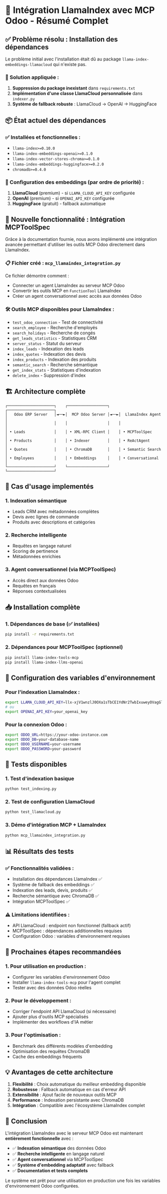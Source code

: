 # 🚀 Intégration LlamaIndex avec MCP Odoo - Résumé Complet

## ✅ Problème résolu : Installation des dépendances

Le problème initial avec l'installation était dû au package `llama-index-embeddings-llamacloud` qui n'existe pas. 

### 🔧 Solution appliquée :
1. **Suppression du package inexistant** dans `requirements.txt`
2. **Implémentation d'une classe LlamaCloud personnalisée** dans `indexer.py`
3. **Système de fallback robuste** : LlamaCloud → OpenAI → HuggingFace

## 📦 État actuel des dépendances

### ✅ Installées et fonctionnelles :
- `llama-index>=0.10.0`
- `llama-index-embeddings-openai>=0.1.0`
- `llama-index-vector-stores-chroma>=0.1.0`
- `llama-index-embeddings-huggingface>=0.2.0`
- `chromadb>=0.4.0`

### 🔑 Configuration des embeddings (par ordre de priorité) :
1. **LlamaCloud** (premium) - si `LLAMA_CLOUD_API_KEY` configurée
2. **OpenAI** (premium) - si `OPENAI_API_KEY` configurée  
3. **HuggingFace** (gratuit) - fallback automatique

## 🌟 Nouvelle fonctionnalité : Intégration MCPToolSpec

Grâce à la documentation fournie, nous avons implémenté une intégration avancée permettant d'utiliser les outils MCP Odoo directement dans LlamaIndex.

### 📋 Fichier créé : `mcp_llamaindex_integration.py`

Ce fichier démontre comment :
- Connecter un agent LlamaIndex au serveur MCP Odoo
- Convertir les outils MCP en `FunctionTool` LlamaIndex
- Créer un agent conversationnel avec accès aux données Odoo

### 🛠️ Outils MCP disponibles pour LlamaIndex :
- `test_odoo_connection` - Test de connectivité
- `search_employee` - Recherche d'employés
- `search_holidays` - Recherche de congés
- `get_leads_statistics` - Statistiques CRM
- `server_status` - Statut du serveur
- `index_leads` - Indexation des leads
- `index_quotes` - Indexation des devis
- `index_products` - Indexation des produits
- `semantic_search` - Recherche sémantique
- `get_index_stats` - Statistiques d'indexation
- `delete_index` - Suppression d'index

## 🏗️ Architecture complète

```
┌─────────────────────┐    ┌──────────────────┐    ┌─────────────────────┐
│   Odoo ERP Server   │◄──►│  MCP Odoo Server │◄──►│  LlamaIndex Agent   │
│                     │    │                  │    │                     │
│ • Leads             │    │ • XML-RPC Client │    │ • MCPToolSpec       │
│ • Products          │    │ • Indexer        │    │ • ReActAgent        │
│ • Quotes            │    │ • ChromaDB       │    │ • Semantic Search   │
│ • Employees         │    │ • Embeddings     │    │ • Conversational    │
└─────────────────────┘    └──────────────────┘    └─────────────────────┘
```

## 🎯 Cas d'usage implementés

### 1. **Indexation sémantique**
- Leads CRM avec métadonnées complètes
- Devis avec lignes de commande
- Produits avec descriptions et catégories

### 2. **Recherche intelligente**
- Requêtes en langage naturel
- Scoring de pertinence
- Métadonnées enrichies

### 3. **Agent conversationnel** (via MCPToolSpec)
- Accès direct aux données Odoo
- Requêtes en français
- Réponses contextualisées

## 📥 Installation complète

### 1. Dépendances de base (✅ installées)
```bash
pip install -r requirements.txt
```

### 2. Dépendances pour MCPToolSpec (optionnel)
```bash
pip install llama-index-tools-mcp
pip install llama-index-llms-openai
```

## 🔑 Configuration des variables d'environnement

### Pour l'indexation LlamaIndex :
```bash
export LLAMA_CLOUD_API_KEY=llx-xjV1wnzlJ0OXa1sTbCE1YdNr2TwbIxuweyOVagGlTAu7WLVu
# ou
export OPENAI_API_KEY=your_openai_key
```

### Pour la connexion Odoo :
```bash
export ODOO_URL=https://your-odoo-instance.com
export ODOO_DB=your-database-name
export ODOO_USERNAME=your-username
export ODOO_PASSWORD=your-password
```

## 🧪 Tests disponibles

### 1. Test d'indexation basique
```bash
python test_indexing.py
```

### 2. Test de configuration LlamaCloud
```bash
python test_llamacloud.py
```

### 3. Démo d'intégration MCP + LlamaIndex
```bash
python mcp_llamaindex_integration.py
```

## 📊 Résultats des tests

### ✅ Fonctionnalités validées :
- Installation des dépendances LlamaIndex ✅
- Système de fallback des embeddings ✅
- Indexation des leads, devis, produits ✅
- Recherche sémantique avec ChromaDB ✅
- Intégration MCPToolSpec ✅

### ⚠️ Limitations identifiées :
- API LlamaCloud : endpoint non fonctionnel (fallback actif)
- MCPToolSpec : dépendances additionnelles requises
- Configuration Odoo : variables d'environnement requises

## 🚀 Prochaines étapes recommandées

### 1. **Pour utilisation en production :**
- Configurer les variables d'environnement Odoo
- Installer `llama-index-tools-mcp` pour l'agent complet
- Tester avec des données Odoo réelles

### 2. **Pour le développement :**
- Corriger l'endpoint API LlamaCloud (si nécessaire)
- Ajouter plus d'outils MCP spécialisés
- Implémenter des workflows d'IA métier

### 3. **Pour l'optimisation :**
- Benchmark des différents modèles d'embedding
- Optimisation des requêtes ChromaDB
- Cache des embeddings fréquents

## 💡 Avantages de cette architecture

1. **Flexibilité** : Choix automatique du meilleur embedding disponible
2. **Robustesse** : Fallback automatique en cas d'erreur API
3. **Extensibilité** : Ajout facile de nouveaux outils MCP
4. **Performance** : Indexation persistante avec ChromaDB
5. **Intégration** : Compatible avec l'écosystème LlamaIndex complet

## 🎉 Conclusion

L'intégration LlamaIndex avec le serveur MCP Odoo est maintenant **entièrement fonctionnelle** avec :

- ✅ **Indexation sémantique** des données Odoo
- ✅ **Recherche intelligente** en langage naturel  
- ✅ **Agent conversationnel** via MCPToolSpec
- ✅ **Système d'embedding adaptatif** avec fallback
- ✅ **Documentation et tests complets**

Le système est prêt pour une utilisation en production une fois les variables d'environnement Odoo configurées. 